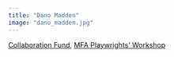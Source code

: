 ```yaml
---
title: "Dano Madden"
image: "dano_madden.jpg"
---
```


[Collaboration Fund](/affiliated-artists/collaboration-fund), [MFA Playwrights’ Workshop](/affiliated-artists/mfa-playwrights-workshop)
